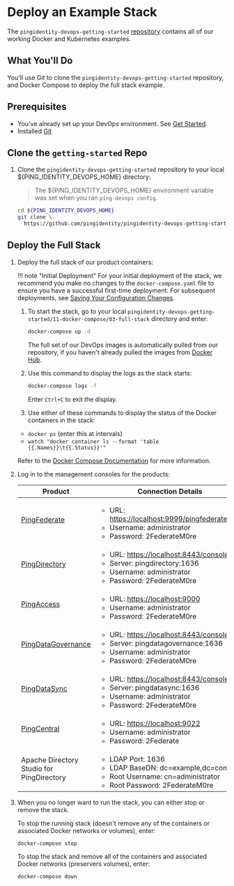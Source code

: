 # Deploy an Example Stack

The `pingidentity-devops-getting-started` [repository](https://github.com/pingidentity/pingidentity-devops-getting-started) contains all of our working Docker and Kubernetes examples.

## What You'll Do

You'll use Git to clone the `pingidentity-devops-getting-started` repository, and Docker Compose to deploy the full stack example.

## Prerequisites

* You've already set up your DevOps environment. See [Get Started](../get-started/getStarted.md).
* Installed [Git](https://git-scm.com/downloads)

## Clone the `getting-started` Repo

1. Clone the `pingidentity-devops-getting-started` repository to your local ${PING_IDENTITY_DEVOPS_HOME} directory:

    > The ${PING_IDENTITY_DEVOPS_HOME} environment variable was set when you ran `ping-devops config`.

    ```sh
    cd ${PING_IDENTITY_DEVOPS_HOME}
    git clone \
      https://github.com/pingidentity/pingidentity-devops-getting-started.git
    ```

## Deploy the Full Stack

1. Deploy the full stack of our product containers:

    !!! note "Initial Deployment"
        For your initial deployment of the stack, we recommend you make no changes to the `docker-compose.yaml` file to ensure you have a successful first-time deployment. For subsequent deployments, see [Saving Your Configuration Changes](../how-to/saveConfigs.md).

    1. To start the stack, go to your local `pingidentity-devops-getting-started/11-docker-compose/03-full-stack` directory and enter:

        ```sh
        docker-compose up -d
        ```

        The full set of our DevOps images is automatically pulled from our repository, if you haven't already pulled the images from [Docker Hub](https://hub.docker.com/u/pingidentity/).

    1. Use this command to display the logs as the stack starts:

        ```sh
        docker-compose logs -f
        ```

        Enter `Ctrl+C` to exit the display.

    1. Use either of these commands to display the status of the Docker containers in the stack:

      * `docker ps` (enter this at intervals)
      * `watch "docker container ls --format 'table {{.Names}}\t{{.Status}}'"`

      Refer to the [Docker Compose Documentation](https://docs.docker.com/compose/) for more information.

1. Log in to the management consoles for the products:

    | Product | Connection Details |
    | --- | --- |
    | [PingFederate](https://localhost:9999/pingfederate/app) | <ul> <li>URL: [https://localhost:9999/pingfederate/app](https://localhost:9999/pingfederate/app)</li><li>Username: administrator</li><li>Password: 2FederateM0re</li></ul> |
    | [PingDirectory](https://localhost:8443/console) | <ul><li>URL: [https://localhost:8443/console](https://localhost:8443/console)</li><li>Server: pingdirectory:1636</li><li>Username: administrator</li><li>Password: 2FederateM0re</li></ul> |
    | [PingAccess](https://localhost:9000) | <ul><li>URL: [https://localhost:9000](https://localhost:9000)</li><li>Username: administrator</li><li>Password: 2FederateM0re</li></ul> |
    | [PingDataGovernance](https://localhost:8443/console) | <ul><li>URL: [https://localhost:8443/console](https://localhost:8443/console)</li><li>Server: pingdatagovernance:1636</li><li>Username: administrator</li><li>Password: 2FederateM0re</li></ul> |
    | [PingDataSync](https://localhost:8443/console) | <ul><li>URL: [https://localhost:8443/console](https://localhost:8443/console)</li><li>Server: pingdatasync:1636</li><li>Username: administrator</li><li>Password: 2FederateM0re</li></ul> |
    | [PingCentral](https://localhost:9022) | <ul><li>URL: [https://localhost:9022](https://localhost:9022)</li><li>Username: administrator</li><li>Password: 2Federate</li></ul> |
    | Apache Directory Studio for PingDirectory |<ul> <li>LDAP Port: 1636</li><li>LDAP BaseDN: dc=example,dc=com</li><li>Root Username: cn=administrator</li><li>Root Password: 2FederateM0re</li></ul> |

1. When you no longer want to run the stack, you can either stop or remove the stack.

    To stop the running stack (doesn't remove any of the containers or associated Docker networks or volumes), enter:

    ```sh
    docker-compose stop
    ```

    To stop the stack and remove all of the containers and associated Docker networks (preservers volumes), enter:

    ```sh
    docker-compose down
    ```
